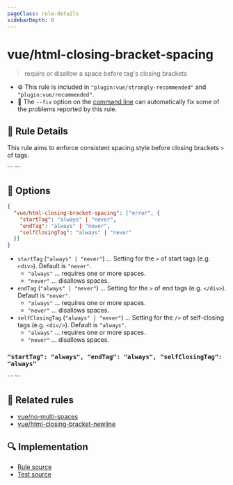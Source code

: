 ```yaml
---
pageClass: rule-details
sidebarDepth: 0
---
```

# vue/html-closing-bracket-spacing
> require or disallow a space before tag's closing brackets

- :gear: This rule is included in `"plugin:vue/strongly-recommended"` and `"plugin:vue/recommended"`.
- :wrench: The `--fix` option on the [command line](https://eslint.org/docs/user-guide/command-line-interface#fixing-problems) can automatically fix some of the problems reported by this rule.

## :book: Rule Details

This rule aims to enforce consistent spacing style before closing brackets `>` of tags.

<eslint-code-block fix :rules="{'vue/html-closing-bracket-spacing': ['error']}">
```
<template>
  <!-- ✓ GOOD -->
  <div>
  <div foo>
  <div foo="bar">
  </div>
  <div />
  <div foo />
  <div foo="bar" />

  <!-- ✗ BAD -->
  <div >
  <div foo >
  <div foo="bar" >
  </div >
  <div/>
  <div foo/>
  <div foo="bar"/>
</template>
```
</eslint-code-block>

## :wrench: Options

```json
{
  "vue/html-closing-bracket-spacing": ["error", {
    "startTag": "always" | "never",
    "endTag": "always" | "never",
    "selfClosingTag": "always" | "never"
  }]
}
```

- `startTag` (`"always" | "never"`) ... Setting for the `>` of start tags (e.g. `<div>`). Default is `"never"`.
    - `"always"` ... requires one or more spaces.
    - `"never"` ... disallows spaces.
- `endTag` (`"always" | "never"`) ... Setting for the `>` of end tags (e.g. `</div>`). Default is `"never"`.
    - `"always"` ... requires one or more spaces.
    - `"never"` ... disallows spaces.
- `selfClosingTag` (`"always" | "never"`) ... Setting for the `/>` of self-closing tags (e.g. `<div/>`). Default is `"always"`.
    - `"always"` ... requires one or more spaces.
    - `"never"` ... disallows spaces.

### `"startTag": "always", "endTag": "always", "selfClosingTag": "always"`

<eslint-code-block fix :rules="{'vue/html-closing-bracket-spacing': ['error', {startTag: 'always', endTag: 'always', selfClosingTag: 'always' }]}">
```
<template>
  <!-- ✓ GOOD -->
  <div >
  <div foo >
  <div foo="bar" >
  </div >
  <div />
  <div foo />
  <div foo="bar" />
</template>
```
</eslint-code-block>

## :couple: Related rules

- [vue/no-multi-spaces](./no-multi-spaces.md)
- [vue/html-closing-bracket-newline](./html-closing-bracket-newline.md)

## :mag: Implementation

- [Rule source](https://github.com/vuejs/eslint-plugin-vue/blob/master/lib/rules/html-closing-bracket-spacing.js)
- [Test source](https://github.com/vuejs/eslint-plugin-vue/blob/master/tests/lib/rules/html-closing-bracket-spacing.js)
